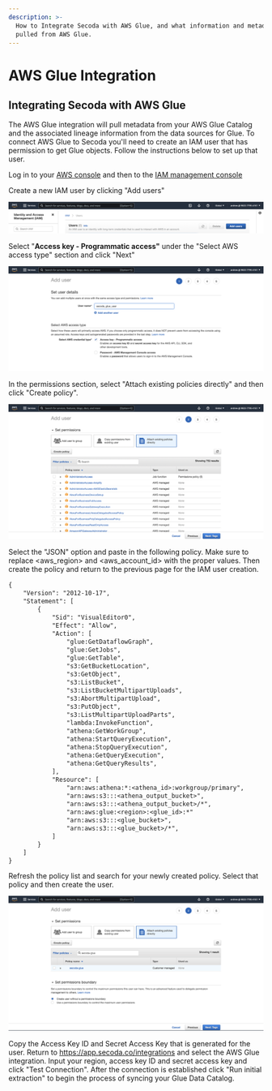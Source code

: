 ```yaml
---
description: >-
  How to Integrate Secoda with AWS Glue, and what information and metadata is
  pulled from AWS Glue.
---
```


# AWS Glue Integration

## Integrating Secoda with AWS Glue&#x20;

The AWS Glue integration will pull metadata from your AWS Glue Catalog and the associated lineage information from the data sources for Glue. To connect AWS Glue to Secoda you'll need to create an IAM user that has permission to get Glue objects. Follow the instructions below to set up that user.

Log in to your [AWS console](https://us-east-1.console.aws.amazon.com/console/home?region=us-east-1) and then to the [IAM management console](https://us-east-1.console.aws.amazon.com/iamv2/home?region=us-east-1#/home)

Create a new IAM user by clicking "Add users"

![](<../.gitbook/assets/image (3).png>)

Select "**Access key - Programmatic access"** under the "Select AWS access type" section and click "Next"

![](<../.gitbook/assets/image (6) (1).png>)

In the permissions section, select "Attach existing policies directly" and then click "Create policy".

![](<../.gitbook/assets/image (8).png>)

Select the "JSON" option and paste in the following policy. Make sure to replace \<aws\_region> and \<aws\_account\_id> with the proper values. Then create the policy and return to the previous page for the IAM user creation.

```
{
    "Version": "2012-10-17",
    "Statement": [
        {
            "Sid": "VisualEditor0",
            "Effect": "Allow",
            "Action": [
                "glue:GetDataflowGraph",
                "glue:GetJobs",
                "glue:GetTable",
                "s3:GetBucketLocation",
                "s3:GetObject",
                "s3:ListBucket",
                "s3:ListBucketMultipartUploads",
                "s3:AbortMultipartUpload",
                "s3:PutObject",
                "s3:ListMultipartUploadParts",
                "lambda:InvokeFunction",
                "athena:GetWorkGroup",
                "athena:StartQueryExecution",
                "athena:StopQueryExecution",
                "athena:GetQueryExecution",
                "athena:GetQueryResults",
            ],
            "Resource": [
                "arn:aws:athena:*:<athena_id>:workgroup/primary",
                "arn:aws:s3:::<athena_output_bucket>",
                "arn:aws:s3:::<athena_output_bucket>/*",
                "arn:aws:glue:<region>:<glue_id>:*"
                "arn:aws:s3:::<glue_bucket>",
                "arn:aws:s3:::<glue_bucket>/*",
            ]
        }
    ]
}
```

Refresh the policy list and search for your newly created policy. Select that policy and then create the user.&#x20;

![](<../.gitbook/assets/image (1) (2).png>)

Copy the Access Key ID and Secret Access Key that is generated for the user. Return to https://app.secoda.co/integrations and select the AWS Glue integration. Input your region, access key ID and secret access key and click "Test Connection". After the connection is established click "Run initial extraction" to begin the process of syncing your Glue Data Catalog.&#x20;
